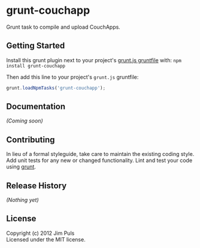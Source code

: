 # grunt-couchapp

Grunt task to compile and upload CouchApps.

## Getting Started
Install this grunt plugin next to your project's [grunt.js gruntfile][getting_started] with: `npm install grunt-couchapp`

Then add this line to your project's `grunt.js` gruntfile:

```javascript
grunt.loadNpmTasks('grunt-couchapp');
```

[grunt]: https://github.com/cowboy/grunt
[getting_started]: https://github.com/cowboy/grunt/blob/master/docs/getting_started.md

## Documentation
_(Coming soon)_

## Contributing
In lieu of a formal styleguide, take care to maintain the existing coding style. Add unit tests for any new or changed functionality. Lint and test your code using [grunt][grunt].

## Release History
_(Nothing yet)_

## License
Copyright (c) 2012 Jim Puls  
Licensed under the MIT license.

